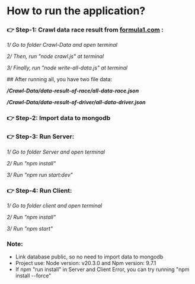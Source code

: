# How to run the application?

### 👉 Step-1: Crawl data race result from [formula1.com](https://www.formula1.com/) :

<p><i>1/ Go to folder Crawl-Data and open terminal </i></p>
<p><i>2/ Then, run "node crawl.js" at terminal</i></p>
<p><i>3/ Finally, run "node write-all-data.js" at terminal</i></p>
## After running all, you have two file data: 
<p><i><strong>/Crawl-Data/data-result-of-race/all-data-race.json</strong></i></p>
<p><i><strong>/Crawl-Data/data-result-of-driver/all-data-driver.json</strong></i></p>

### 👉 Step-2: Import data to mongodb

### 👉 Step-3: Run Server:

<p><i>1/ Go to folder Server and open terminal </i></p>
<p><i>2/ Run "npm install" </i></p>
<p><i>3/ Run "npm run start:dev"</i></p>

### 👉 Step-4: Run Client:

<p><i>1/ Go to folder client and open terminal </i></p>
<p><i>2/ Run "npm install" </i></p>
<p><i>3/ Run "npm start"</i></p>

### Note:
- Link database public, so no need to import data to mongodb
- Project use: Node version: v20.3.0 and Npm version: 9.7.1
- If npm "run install" in Server and Client Error, you can try running "npm install --force"
